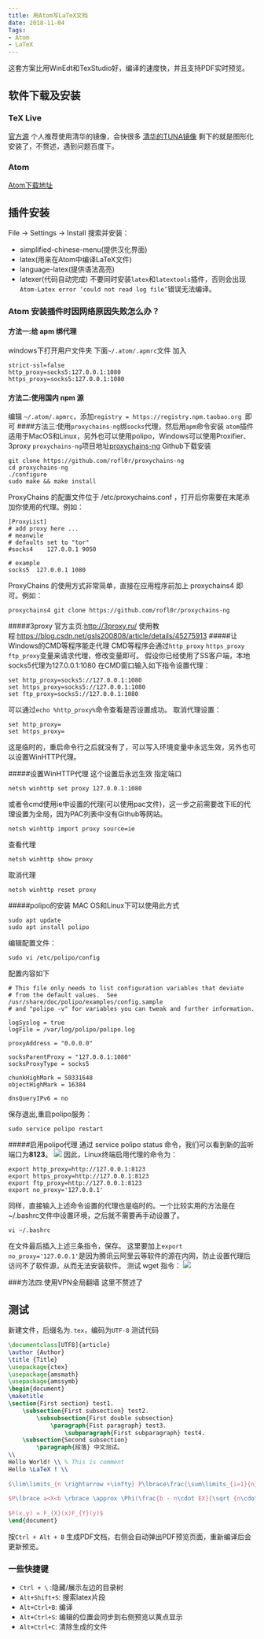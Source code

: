 ```yaml
---
title: 用Atom写LaTeX文档
date: 2018-11-04
Tags:
- Atom
- LaTeX
---
```

这套方案比用WinEdt和TexStudio好，编译的速度快，并且支持PDF实时预览。
## 软件下载及安装
### TeX Live
[官方源](http://tug.org/texlive/acquire-netinstall.html)
个人推荐使用清华的镜像，会快很多
[清华的TUNA镜像](https://mirrors.tuna.tsinghua.edu.cn/CTAN/systems/texlive/tlnet/)
剩下的就是图形化安装了，不赘述，遇到问题百度下。

<!--more-->

### Atom
[Atom下载地址](https://atom.io/)
## 插件安装
File -> Settings -> Install
搜索并安装：
- simplified-chinese-menu(提供汉化界面)
- latex(用来在Atom中编译LaTeX文件)
- language-latex(提供语法高亮)
- latexer(代码自动完成)
不要同时安装`latex`和`latextools`插件，否则会出现`Atom-Latex error ‘could not read log file’`错误无法编译。
### Atom 安装插件时因网络原因失败怎么办？
#### 方法一:给 apm 绑代理
windows下打开用户文件夹
下面`~/.atom/.apmrc`文件
加入
```
strict-ssl=false
http_proxy=socks5:127.0.0.1:1080
https_proxy=socks5:127.0.0.1:1080
```
#### 方法二:使用国内 npm 源
编辑 `~/.atom/.apmrc`，添加`registry = https://registry.npm.taobao.org `即可
####方法三:使用`proxychains-ng`绑`socks`代理，然后用`apm`命令安装 `atom`插件
适用于MacOS和Linux，另外也可以使用polipo，Windows可以使用Proxifier、3proxy
`proxychains-ng`项目地址[proxychains-ng](https://github.com/rofl0r/proxychains-ng)
Github下载安装
```
git clone https://github.com/rofl0r/proxychains-ng
cd proxychains-ng
./configure
sudo make && make install
```
ProxyChains 的配置文件位于 /etc/proxychains.conf ，打开后你需要在末尾添加你使用的代理。例如：
```
[ProxyList]
# add proxy here ...
# meanwile
# defaults set to "tor"
#socks4    127.0.0.1 9050
 
# example
socks5  127.0.0.1 1080
```
ProxyChains 的使用方式非常简单，直接在应用程序前加上 proxychains4 即可。例如：
```
proxychains4 git clone https://github.com/rofl0r/proxychains-ng
```
#####3proxy
官方主页:http://3proxy.ru/
使用教程:https://blog.csdn.net/gsls200808/article/details/45275913
#####让Windows的CMD等程序能走代理
CMD等程序会通过`http_proxy` `https_proxy` `ftp_proxy`变量来请求代理，修改变量即可。
假设你已经使用了SS客户端，本地socks5代理为127.0.0.1:1080
在CMD窗口输入如下指令设置代理：
```
set http_proxy=socks5://127.0.0.1:1080
set https_proxy=socks5://127.0.0.1:1080
set ftp_proxy=socks5://127.0.0.1:1080
```
可以通过`echo %http_proxy%`命令查看是否设置成功。
取消代理设置：
```
set http_proxy=
set https_proxy=
```
这是临时的，重启命令行之后就没有了，可以写入环境变量中永远生效，另外也可以设置WinHTTP代理。

#####设置WinHTTP代理
这个设置后永远生效
指定端口
```
netsh winhttp set proxy 127.0.0.1:1080
```
或者令cmd使用ie中设置的代理(可以使用pac文件)，这一步之前需要改下IE的代理设置为全局，因为PAC列表中没有Github等网站。
```
netsh winhttp import proxy source=ie
```
查看代理
```
netsh winhttp show proxy
```
取消代理
```
netsh winhttp reset proxy
```
#####polipo的安装
MAC OS和Linux下可以使用此方式
```
sudo apt update
sudo apt install polipo
```
编辑配置文件：
```
sudo vi /etc/polipo/config
```
配置内容如下
```
# This file only needs to list configuration variables that deviate
# from the default values.  See /usr/share/doc/polipo/examples/config.sample
# and "polipo -v" for variables you can tweak and further information.

logSyslog = true
logFile = /var/log/polipo/polipo.log

proxyAddress = "0.0.0.0"

socksParentProxy = "127.0.0.1:1080"
socksProxyType = socks5

chunkHighMark = 50331648
objectHighMark = 16384

dnsQueryIPv6 = no
```
保存退出,重启polipo服务：
```
sudo service polipo restart
```
#####启用polipo代理
通过 service polipo status 命令，我们可以看到新的监听端口为**8123**。
![](https://images.liangs.me/notes/Notes/_image/7a761377ce91b9ff5b08c62780ab3e4c_1460000013587471_w%3D549%26h%3D193.jpg)
因此，Linux终端启用代理的命令为：
```
export http_proxy=http://127.0.0.1:8123
export https_proxy=http://127.0.0.1:8123
export ftp_proxy=http://127.0.0.1:8123
export no_proxy='127.0.0.1'
```
同样，直接输入上述命令设置的代理也是临时的。一个比较实用的方法是在~/.bashrc文件中设置环境，之后就不需要再手动设置了。
```
vi ~/.bashrc
```
在文件最后插入上述三条指令，保存。
这里要加上`export no_proxy='127.0.0.1'`是因为腾讯云阿里云等软件的源在内网，防止设置代理后访问不了软件源，从而无法安装软件。
测试 wget 指令：
![](https://images.liangs.me/notes/Notes/_image/a65ec23e88eb5aefcfc9bb16f484a6e5_1028233383-5a9fca83cc525_articlex.jpg)

###方法四:使用VPN全局翻墙
这里不赘述了
## 测试
新建文件，后缀名为`.tex`，编码为`UTF-8`
测试代码
```latex
\documentclass[UTF8]{article}
\author {Author}
\title {Title}
\usepackage{ctex}
\usepackage{amsmath}
\usepackage{amssymb}
\begin{document}
\maketitle
\section{First section} test1.
    \subsection{First subsection} test2.
        \subsubsection{First double subsection}
            \paragraph{Fist paragraph} test3.
                \subparagraph{First subparagraph} test4.
    \subsection{Second subsection}
        \paragraph{段落} 中文测试。
\\
Hello World! \\ % This is comment
Hello \LaTeX ! \\
 
$\lim\limits_{n \rightarrow +\infty} P\lbrace\frac{\sum\limits_{i=1}{n}Xi - n\cdot EX}{ \sqrt{n \cdot DX} }  \leqslant x\rbrace = \Phi(x)$ \\
 
$P\lbrace a<X<b \rbrace \approx \Phi(\frac{b - n\cdot EX}{\sqrt {n\cdot DX}}) - \Phi(\frac{a - n\cdot EX}{\sqrt{n\cdot DX} })$ \\
 
$F(x,y) = F_{X}(x)F_{Y}(y)$
\end{document}
```
按`Ctrl + Alt + B` 生成PDF文档，右侧会自动弹出PDF预览页面，重新编译后会更新预览。
### 一些快捷键
- `Ctrl + \` :隐藏/展示左边的目录树
- `Alt+Shift+S`: 搜索latex片段
- `Alt+Ctrl+B`: 编译
- `Alt+Ctrl+S`: 编辑的位置会同步到右侧预览以黄点显示
- `Alt+Ctrl+C`: 清除生成的文件

